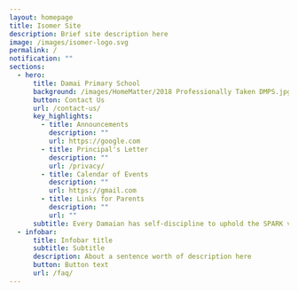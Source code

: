 ```yaml
---
layout: homepage
title: Isomer Site
description: Brief site description here
image: /images/isomer-logo.svg
permalink: /
notification: ""
sections:
  - hero:
      title: Damai Primary School
      background: /images/HomeMatter/2018 Professionally Taken DMPS.jpg
      button: Contact Us
      url: /contact-us/
      key_highlights:
        - title: Announcements
          description: ""
          url: https://google.com
        - title: Principal's Letter
          description: ""
          url: /privacy/
        - title: Calendar of Events
          description: ""
          url: https://gmail.com
        - title: Links for Parents
          description: ""
          url: ""
      subtitle: Every Damaian has self-discipline to uphold the SPARK values
  - infobar:
      title: Infobar title
      subtitle: Subtitle
      description: About a sentence worth of description here
      button: Button text
      url: /faq/
---
```

